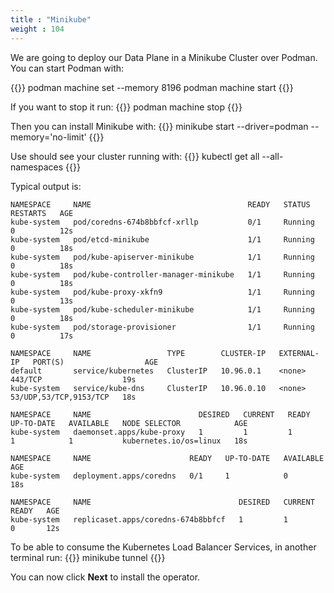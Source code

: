 ```yaml
---
title : "Minikube"
weight : 104
---
```


We are going to deploy our Data Plane in a Minikube Cluster over Podman. You can start Podman with:

{{<highlight>}}
podman machine set --memory 8196
podman machine start
{{</highlight>}}

If you want to stop it run:
{{<highlight>}}
podman machine stop
{{</highlight>}}

Then you can install Minikube with:
{{<highlight>}}
minikube start --driver=podman --memory='no-limit'
{{</highlight>}}

Use should see your cluster running with:
{{<highlight>}}
kubectl get all --all-namespaces
{{</highlight>}}

Typical output is:
```
NAMESPACE     NAME                                   READY   STATUS    RESTARTS   AGE
kube-system   pod/coredns-674b8bbfcf-xrllp           0/1     Running   0          12s
kube-system   pod/etcd-minikube                      1/1     Running   0          18s
kube-system   pod/kube-apiserver-minikube            1/1     Running   0          18s
kube-system   pod/kube-controller-manager-minikube   1/1     Running   0          18s
kube-system   pod/kube-proxy-xkfn9                   1/1     Running   0          13s
kube-system   pod/kube-scheduler-minikube            1/1     Running   0          18s
kube-system   pod/storage-provisioner                1/1     Running   0          17s

NAMESPACE     NAME                 TYPE        CLUSTER-IP   EXTERNAL-IP   PORT(S)                  AGE
default       service/kubernetes   ClusterIP   10.96.0.1    <none>        443/TCP                  19s
kube-system   service/kube-dns     ClusterIP   10.96.0.10   <none>        53/UDP,53/TCP,9153/TCP   18s

NAMESPACE     NAME                        DESIRED   CURRENT   READY   UP-TO-DATE   AVAILABLE   NODE SELECTOR            AGE
kube-system   daemonset.apps/kube-proxy   1         1         1       1            1           kubernetes.io/os=linux   18s

NAMESPACE     NAME                      READY   UP-TO-DATE   AVAILABLE   AGE
kube-system   deployment.apps/coredns   0/1     1            0           18s

NAMESPACE     NAME                                 DESIRED   CURRENT   READY   AGE
kube-system   replicaset.apps/coredns-674b8bbfcf   1         1         0       12s
```


To be able to consume the Kubernetes Load Balancer Services, in another terminal run:
{{<highlight>}}
minikube tunnel
{{</highlight>}}


You can now click **Next** to install the operator.